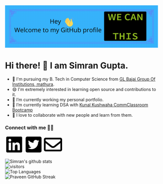 ![banner](https://raw.githubusercontent.com/simrangupta234/simrangupta234/master/welcome.gif)

# Hi there! 👋 I am Simran Gupta.

- 👔 I'm pursuing my B. Tech in Computer Science from [GL Bajaj Group Of Institutions, mathura](https://www.glbajajgroup.org/).
- 😄 I'm extremely interested in learning open source and contributions to it.
- 🔭 I’m currently working my personal portfolio.
- 🌱 I’m currently learning DSA with [Kunal Kushwaha CommClassroom Bootcamp](https://github.com/kunal-kushwaha/DSA-Bootcamp-Java)
- 🤝 I love to collaborate with new people and learn from them.

### Connect with me 🤝🏻
[![LinkedIn](https://raw.githubusercontent.com/simrangupta234/simrangupta234/master/linkedin.svg)](https://www.linkedin.com/in/simran-gupta123/)
[![Twitter](https://raw.githubusercontent.com/simrangupta234/simrangupta234/master/twitter.svg)](https://twitter.com/simrangupta234)
[![Gmail](https://raw.githubusercontent.com/simrangupta234/simrangupta234/master/gmail.svg)](simrangupta172002@gmail.com)

![Simran's github stats](https://github-readme-stats.vercel.app/api?username=simrangupta234&show_icons=true&hide_border=true)
<br />
![visitors](https://visitor-badge.laobi.icu/badge?page_id=simrangupta234.simrangupta234)
<br />
![Top Languages](https://github-readme-stats.vercel.app/api/top-langs/?username=simrangupta234)
<br />
![Praveen GitHub Streak](https://github-readme-streak-stats.herokuapp.com/?user=simrangupta234)

